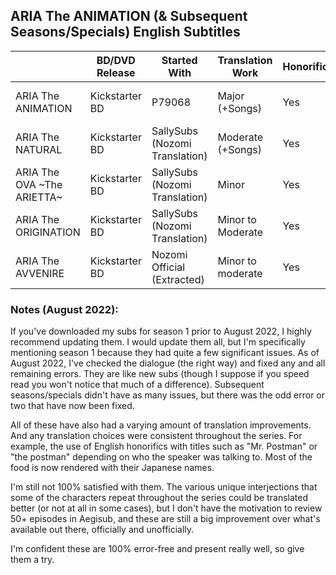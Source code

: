 ## ARIA The ANIMATION (& Subsequent Seasons/Specials) English Subtitles

||BD/DVD Release|Started With|Translation Work|Honorifics|Timing Work|Typesetting Work|Last Modified|
|--------|--------|--------|--------|--------|--------|--------|--------|
|ARIA The ANIMATION|Kickstarter BD|P79068|Major (+Songs)|Yes|All lines|Moderate (SallySubs Edits)|08/2022|
|ARIA The NATURAL|Kickstarter BD|SallySubs (Nozomi Translation)|Moderate (+Songs)|Yes|All lines|Moderate|08/2022|
|ARIA The OVA \~The ARIETTA\~|Kickstarter BD|SallySubs (Nozomi Translation)|Minor|Yes|All lines|N/A|08/2022|
|ARIA The ORIGINATION|Kickstarter BD|SallySubs (Nozomi Translation)|Minor to Moderate|Yes|All lines|Minor|03/2023|
|ARIA The AVVENIRE|Kickstarter BD|Nozomi Official (Extracted)|Minor to moderate|Yes|All lines|Minor|08/2022|

### Notes (August 2022):

If you've downloaded my subs for season 1 prior to August 2022, I highly recommend updating them. I would update them all, but I'm specifically mentioning season 1 because they had quite a few significant issues. As of August 2022, I've checked the dialogue (the right way) and fixed any and all remaining errors. They are like new subs (though I suppose if you speed read you won't notice that much of a difference). Subsequent seasons/specials didn't have as many issues, but there was the odd error or two that have now been fixed.<br/>

All of these have also had a varying amount of translation improvements. And any translation choices were consistent throughout the series. For example, the use of English honorifics with titles such as "Mr. Postman" or "the postman" depending on who the speaker was talking to. Most of the food is now rendered with their Japanese names.<br/>

I'm still not 100% satisfied with them. The various unique interjections that some of the characters repeat throughout the series could be translated better (or not at all in some cases), but I don't have the motivation to review 50+ episodes in Aegisub, and these are still a big improvement over what's available out there, officially and unofficially.<br/>

I'm confident these are 100% error-free and present really well, so give them a try.